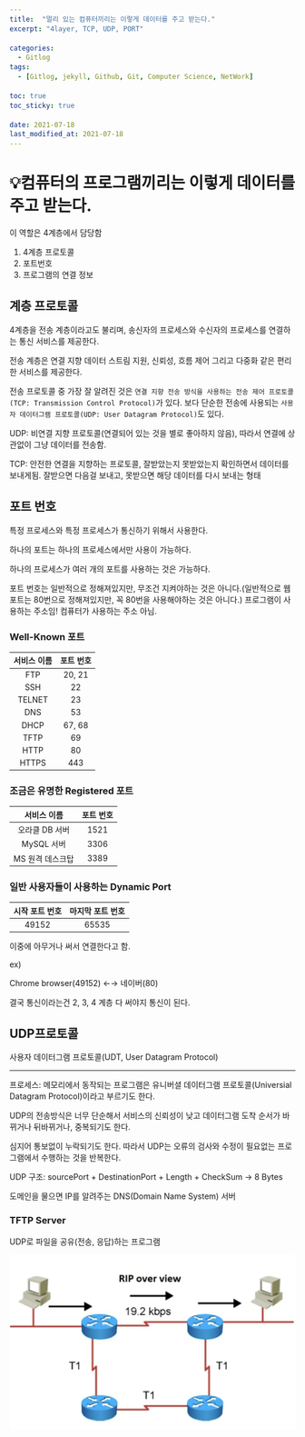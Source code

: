 ```yaml
---
title:  "멀리 있는 컴퓨터끼리는 이렇게 데이터를 주고 받는다."
excerpt: "4layer, TCP, UDP, PORT"

categories:
  - Gitlog
tags:
  - [Gitlog, jekyll, Github, Git, Computer Science, NetWork]

toc: true
toc_sticky: true
 
date: 2021-07-18
last_modified_at: 2021-07-18
---
```


# 💡컴퓨터의 프로그램끼리는 이렇게 데이터를 주고 받는다.

이 역할은 4계층에서 담당함

1. 4계층 프로토콜
2. 포트번호
3. 프로그램의 연결 정보

## 계층 프로토콜

4계층을 전송 계층이라고도 불리며, 송신자의 프로세스와 수신자의 프로세스를 연결하는 통신 서비스를 제공한다.

전송 계층은 연결 지향 데이터 스트림 지원, 신뢰성, 흐름 제어 그리고 다중화 같은 편리한 서비스를 제공한다.

전송 프로토콜 중 가장 잘 알려진 것은 `연결 지향 전송 방식을 사용하는 전송 제어 프로토콜(TCP: Transmission Control Protocol)`가 있다. 보다 단순한 전송에 사용되는 `사용자 데이터그램 프로토콜(UDP: User Datagram Protocol)`도 있다.

UDP: 비연결 지향 프로토콜(연결되어 있는 것을 별로 좋아하지 않음), 따라서 연결에 상관없이 그냥 데이터를 전송함.

TCP: 안전한 연결을 지향하는 프로토콜, 잘받았는지 못받았는지 확인하면서 데이터를 보내게됨. 잘받으면 다음걸 보내고, 못받으면 해당 데이터를 다시 보내는 형태

## 포트 번호

특정 프로세스와 특정 프로세스가 통신하기 위해서 사용한다.

하나의 포트는 하나의 프로세스에서만 사용이 가능하다.

하나의 프로세스가 여러 개의 포트를 사용하는 것은 가능하다.

포트 번호는 일반적으로 정해져있지만, 무조건 지켜야하는 것은 아니다.(일반적으로 웹포트는 80번으로 정해져있지만, 꼭 80번을 사용해야하는 것은 아니다.) 프로그램이 사용하는 주소임! 컴퓨터가 사용하는 주소 아님.

### Well-Known 포트

| 서비스 이름 | 포트 번호 |
| :---------: | :-------: |
|     FTP     |  20, 21   |
|     SSH     |    22     |
|   TELNET    |    23     |
|     DNS     |    53     |
|    DHCP     |  67, 68   |
|    TFTP     |    69     |
|    HTTP     |    80     |
|    HTTPS    |    443    |

### 조금은 유명한 Registered 포트

|   서비스 이름    | 포트 번호 |
| :--------------: | :-------: |
|  오라클 DB 서버  |   1521    |
|    MySQL 서버    |   3306    |
| MS 원격 데스크탑 |   3389    |

### 일반 사용자들이 사용하는 Dynamic Port

| 시작 포트 번호 | 마지막 포트 번호 |
| :------------: | :--------------: |
|     49152      |      65535       |

이중에 아무거나 써서 연결한다고 함.

ex)

Chrome browser(49152) ←→ 네이버(80)

결국 통신이라는건 2, 3, 4 계층 다 써야지 통신이 된다.

## UDP프로토콜

사용자 데이터그램 프로토콜(UDT, User Datagram Protocol)

---

프로세스: 메모리에서 동작되는 프로그램은 유니버셜 데이터그램 프로토콜(Universial Datagram Protocol)이라고 부르기도 한다.

UDP의 전송방식은 너무 단순해서 서비스의 신뢰성이 낮고 데이터그램 도착 순서가 바뀌거나 뒤바뀌거나, 중복되기도 한다.

심지어 통보없이 누락되기도 한다. 따라서 UDP는 오류의 검사와 수정이 필요없는 프로그램에서 수행하는 것을 반복한다.

UDP 구조: sourcePort + DestinationPort + Length + CheckSum → 8 Bytes

도메인을 물으면 IP를 알려주는 DNS(Domain Name System) 서버

### TFTP Server

UDP로 파일을 공유(전송, 응답)하는 프로그램

![TFTP](../img/TFTP.png)

